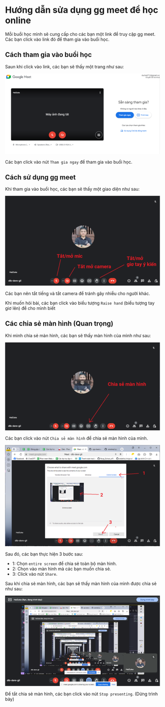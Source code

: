 # Hướng dẫn sửa dụng gg meet để học online

Mỗi buổi học mình sẽ cung cấp cho các bạn một link để truy cập gg meet. Các bạn click vào link đó để tham gia vào buổi học.

## Cách tham gia vào buổi học

Saun khi click vào link, các bạn sẽ thấy một trang như sau:

![alt text](image.png)

Các bạn click vào nút `Tham gia ngay` để tham gia vào buổi học.

## Cách sử dụng gg meet

Khi tham gia vào buổi học, các bạn sẽ thấy một giao diện như sau:

![alt text](image-1.png)

Các bạn nên tắt tiếng và tắt camera để tránh gây nhiễu cho người khác.

Khi muốn hỏi bài, các bạn click vào biểu tượng `Raise hand` (biểu tượng tay giơ lên) để cho mình biết

## Các chia sẻ màn hình (Quan trọng)

Khi mình chia sẻ màn hình, các bạn sẽ thấy màn hình của mình như sau:

![alt text](image-2.png)

Các bạn click vào nút `Chia sẻ màn hình` để chia sẻ màn hình của mình.

![alt text](image-3.png)

Sau đó, các bạn thực hiện 3 bước sau:
- 1: Chọn `entire screen` để chia sẻ toàn bộ màn hình.
- 2: Chọn vào màn hình mà các bạn muốn chia sẻ.
- 3: Click vào nút `Share`.

Sau khi chia sẻ màn hình, các bạn sẽ thấy màn hình của mình được chia sẻ như sau:

![alt text](image-4.png)

Để tắt chia sẻ màn hình, các bạn click vào nút `Stop presenting`. (Dừng trình bày)